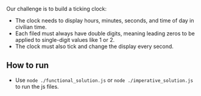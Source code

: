 Our challenge is to build a ticking clock:
- The clock needs to display hours, minutes, seconds, and time of day in civilian time. 
- Each filed must always have double digits, meaning leading zeros to be applied to single-digit values like 1 or 2.
- The clock must also tick and change the display every second.

## How to run
- Use `node ./functional_solution.js` or `node ./imperative_solution.js` to run the js files. 